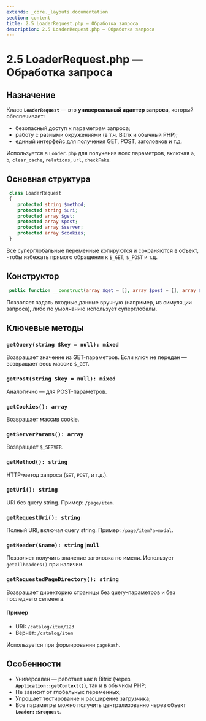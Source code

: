 ```yaml
---
extends: _core._layouts.documentation
section: content
title: 2.5 LoaderRequest.php — Обработка запроса
description: 2.5 LoaderRequest.php — Обработка запроса
---
```


# 2.5 LoaderRequest.php — Обработка запроса

## Назначение

Класс **`LoaderRequest`** — это **универсальный адаптер запроса**, который обеспечивает:

* безопасный доступ к параметрам запроса;
* работу с разными окружениями (в т.ч. Bitrix и обычный PHP);
* единый интерфейс для получения GET, POST, заголовков и т.д.

Используется в `Loader.php` для получения всех параметров, включая `a`, `b`, `clear_cache`, `relations`, `url`,
`checkFake`.


## Основная структура

```php
 class LoaderRequest
 {
    protected string $method;
    protected string $uri;
    protected array $get;
    protected array $post;
    protected array $server;
    protected array $cookies;
 }
```

Все суперглобальные переменные копируются и сохраняются в объект, чтобы избежать прямого обращения к `$_GET`, `$_POST` и
т.д.

## Конструктор

```php
 public function __construct(array $get = [], array $post = [], array $server = [], array $cookies = [])
```

Позволяет задать входные данные вручную (например, из симуляции запроса), либо по умолчанию использует суперглобалы.

## Ключевые методы

### **`getQuery(string $key = null): mixed`**

Возвращает значение из GET-параметров. Если ключ не передан — возвращает весь массив `$_GET`.

### **`getPost(string $key = null): mixed`**

Аналогично — для POST-параметров.

### **`getCookies(): array`**

Возвращает массив cookie.

### **`getServerParams(): array`**

Возвращает `$_SERVER`.

### **`getMethod(): string`**

HTTP-метод запроса (`GET`, `POST`, и т.д.).

### **`getUri(): string`**

URI без query string. Пример: `/page/item`.

### **`getRequestUri(): string`**

Полный URI, включая query string. Пример: `/page/item?a=modal`.

### **`getHeader($name): string|null`**

Позволяет получить значение заголовка по имени. Использует `getallheaders()` при наличии.

### **`getRequestedPageDirectory(): string`**

Возвращает директорию страницы без query-параметров и без последнего сегмента.

#### Пример

* URI: `/catalog/item/123`
* Вернёт: `/catalog/item`

Используется при формировании `pageHash`.

## **Особенности**

* Универсален — работает как в Bitrix (через **`Application::getContext()`**), так и в обычном PHP;
* Не зависит от глобальных переменных;
* Упрощает тестирование и расширение загрузчика;
* Все параметры можно получить централизованно через объект **`Loader::$request`**.
